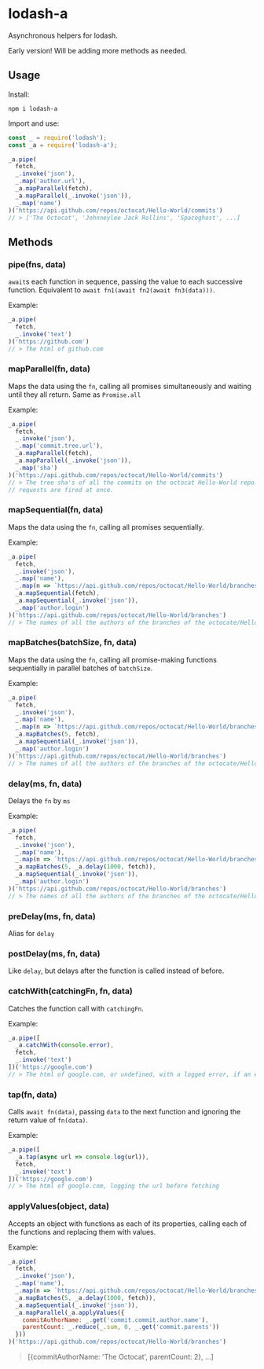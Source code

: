 # lodash-a

Asynchronous helpers for lodash.

Early version! Will be adding more methods as needed.

## Usage

Install:

```
npm i lodash-a
```

Import and use:

```js
const _ = require('lodash');
const _a = require('lodash-a');

_a.pipe(
  fetch,
  _.invoke('json'),
  _.map('author.url'),
  _a.mapParallel(fetch),
  _a.mapParallel(_.invoke('json')),
  _.map('name')
)('https://api.github.com/repos/octocat/Hello-World/commits')
// > ['The Octocat', 'Johnneylee Jack Rollins', 'Spaceghost', ...]
```

## Methods

### pipe(fns, data)

`await`s each function in sequence, passing the value to each successive function. Equivalent to `await fn1(await fn2(await fn3(data)))`.

Example:

```js
_a.pipe(
  fetch,
  _.invoke('text')
)('https://github.com')
// > The html of github.com
```

### mapParallel(fn, data)

Maps the data using the `fn`, calling all promises simultaneously and waiting until they all return. Same as `Promise.all`

Example:

```js
_a.pipe(
  fetch,
  _.invoke('json'),
  _.map('commit.tree.url'),
  _a.mapParallel(fetch),
  _a.mapParallel(_.invoke('json')),
  _.map('sha')
)('https://api.github.com/repos/octocat/Hello-World/commits')
// > The tree sha's of all the commits on the octocat Hello-World repo. All
// requests are fired at once.
```

### mapSequential(fn, data)

Maps the data using the `fn`, calling all promises sequentially.

Example:

```js
_a.pipe(
  fetch,
  _.invoke('json'),
  _.map('name'),
  _.map(n => `https://api.github.com/repos/octocat/Hello-World/branches/${n}`)
  _a.mapSequential(fetch),
  _a.mapSequential(_.invoke('json')),
  _.map('author.login')
)('https://api.github.com/repos/octocat/Hello-World/branches')
// > The names of all the authors of the branches of the octocate/Hello-World repo, firing off requests sequentially
```

### mapBatches(batchSize, fn, data)

Maps the data using the `fn`, calling all promise-making functions sequentially in parallel batches of `batchSize`.

Example:

```js
_a.pipe(
  fetch,
  _.invoke('json'),
  _.map('name'),
  _.map(n => `https://api.github.com/repos/octocat/Hello-World/branches/${n}`)
  _a.mapBatches(5, fetch),
  _a.mapSequential(_.invoke('json')),
  _.map('author.login')
)('https://api.github.com/repos/octocat/Hello-World/branches')
// > The names of all the authors of the branches of the octocate/Hello-World repo, firing off requests in batches of 5
```

### delay(ms, fn, data)

Delays the `fn` by `ms`

Example:

```js
_a.pipe(
  fetch,
  _.invoke('json'),
  _.map('name'),
  _.map(n => `https://api.github.com/repos/octocat/Hello-World/branches/${n}`)
  _a.mapBatches(5, _a.delay(1000, fetch)),
  _a.mapSequential(_.invoke('json')),
  _.map('author.login')
)('https://api.github.com/repos/octocat/Hello-World/branches')
// > The names of all the authors of the branches of the octocate/Hello-World repo, firing off requests in batches of 5, delaying each request (effectively, each batch) by 1000 milliseconds
```

### preDelay(ms, fn, data)

Alias for `delay`


### postDelay(ms, fn, data)

Like `delay`, but delays after the function is called instead of before.

### catchWith(catchingFn, fn, data)

Catches the function call with `catchingFn`.

Example:

```js
_a.pipe([
  _a.catchWith(console.error),
  fetch,
  _.invoke('text')
])('https://google.com')
// > The html of google.com, or undefined, with a logged error, if an error occurred
```

### tap(fn, data)

Calls `await fn(data)`, passing `data` to the next function and ignoring the return value of `fn(data)`.

Example:

```js
_a.pipe([
  _a.tap(async url => console.log(url)),
  fetch,
  _.invoke('text')
])('https://google.com')
// > The html of google.com, logging the url before fetching
```

### applyValues(object, data)

Accepts an object with functions as each of its properties, calling each of the functions and replacing them with values.

Example:

```js
_a.pipe(
  fetch,
  _.invoke('json'),
  _.map('name'),
  _.map(n => `https://api.github.com/repos/octocat/Hello-World/branches/${n}`)
  _a.mapBatches(5, _a.delay(1000, fetch)),
  _a.mapSequential(_.invoke('json')),
  _a.mapParallel(_a.applyValues({
    commitAuthorName: _.get('commit.commit.author.name'),
    parentCount: _.reduce(_.sum, 0, _.get('commit.parents'))
  }))
)('https://api.github.com/repos/octocat/Hello-World/branches')
```
> [{commitAuthorName: 'The Octocat', parentCount: 2}, ...]
